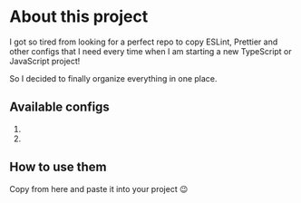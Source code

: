 # About this project

I got so tired from looking for a perfect repo to copy ESLint, Prettier and other configs that I need every time when I am starting a new TypeScript or JavaScript project!

So I decided to finally organize everything in one place.

## Available configs

1. [eslint]: https://github.com/olesiaMartushkanova/code.configs-javascript-typescript/tree/main/ESLint
2. [prettier]: https://github.com/olesiaMartushkanova/code.configs-javascript-typescript/tree/main/Prettier

## How to use them

Copy from here and paste it into your project :wink:
